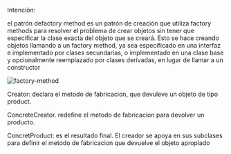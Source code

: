 Intención:

el patrón defactory method es un patrón de creación que utiliza factory methods para resolver el problema de crear objetos sin tener que especificar la clase exacta del objeto que se creará. Esto se hace creando objetos llamando a un factory method, ya sea especificado en una interfaz e implementado por clases secundarias, o implementado en una clase base y opcionalmente reemplazado por clases derivadas, en lugar de llamar a un constructor


![factory-method](https://user-images.githubusercontent.com/42417217/52172448-5986b700-273d-11e9-90eb-7d1b1a5b792f.gif)

Creator: declara el metodo de fabricacion, que devuleve un objeto de tipo product.

ConcreteCreator. redefine el metodo de fabricacion para devolver un producto. 

ConcretProduct: es el resultado final. El creador se apoya en sus subclases para definir el metodo de fabricacion que devuelve el objeto apropiado
